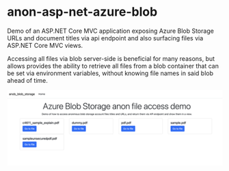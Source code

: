 # anon-asp-net-azure-blob
Demo of an ASP.NET Core MVC application exposing Azure Blob Storage URLs and document titles via api endpoint and also surfacing files via ASP.NET Core MVC views.

Accessing all files via blob server-side is beneficial for many reasons, but allows provides the ability to retrieve all files from a blob container that can be set via environment variables, without knowing file names in said blob ahead of time.

![Demo screenshot](demo-screenshot.png)
